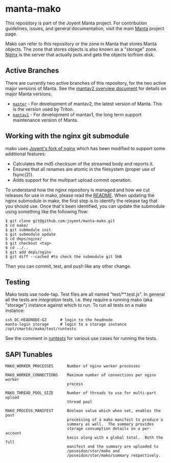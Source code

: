 <!--
    This Source Code Form is subject to the terms of the Mozilla Public
    License, v. 2.0. If a copy of the MPL was not distributed with this
    file, You can obtain one at http://mozilla.org/MPL/2.0/.
-->

<!--
    Copyright 2020 Joyent, Inc.
-->

# manta-mako

This repository is part of the Joyent Manta project.  For contribution
guidelines, issues, and general documentation, visit the main
[Manta](http://github.com/joyent/manta) project page.

Mako can refer to this repository or the zone in Manta that stores Manta
objects.  The zone that stores objects is also known as a "storage" zone.
[Nginx](http://nginx.org/) is the server that actually puts and gets the objects
to/from disk.

## Active Branches

There are currently two active branches of this repository, for the two
active major versions of Manta. See the [mantav2 overview
document](https://github.com/joyent/manta/blob/master/docs/mantav2.md) for
details on major Manta versions.

- [`master`](../../tree/master/) - For development of mantav2, the latest
  version of Manta. This is the version used by Triton.
- [`mantav1`](../../tree/mantav1/) - For development of mantav1, the long
  term support maintenance version of Manta.


## Working with the nginx git submodule

mako uses [Joyent's fork of nginx](https://github.com/joyent/nginx)
which has been modified to support some additional features:

* Calculates the md5 checksum of the streamed body and reports it.
* Ensures that all renames are atomic in the filesystem (proper use of
  fsync(2)).
* Adds support for the multipart upload commit operation.

To understand how the nginx repository is managed and how we cut
releases for use in mako, please read the
[README](https://github.com/joyent/nginx).  When updating the nginx
submodule in mako, the first step is to identify the release tag that
you should use. Once that's been identified, you can update the
submodule using something like the following flow:

```
$ git clone git@github.com:joyent/manta-mako.git
$ cd mako/
$ git submodule init
$ git submodule update
$ cd deps/nginx/
$ git checkout <tag>
$ cd ../..
$ git add deps/nginx
$ git diff --cached #to check the submodule git SHA
```

Then you can commit, test, and push like any other change.


## Testing

Mako tests use node-tap. Test files are all named "test/**.test.js".
In general all the tests are *integration* tests, i.e. they require a running
mako (aka "storage") instance against which to run. To run all tests on a
mako instance:

    ssh DC-HEADNODE-GZ      # login to the headnode
    manta-login storage     # login to a storage instance
    /opt/smartdc/mako/test/runtests

See the comment in [runtests](./test/runtests) for various use cases for running
the tests.


## SAPI Tunables

    MAKO_WORKER_PROCESSES      Number of nginx worker processes

    MAKO_WORKER_CONNECTIONS    Maximum number of connections per nginx worker
                               process

    MAKO_THREAD_POOL_SIZE      Number of threads to use for multi-part upload
                               thread pool

    MAKO_PROCESS_MANIFEST      Boolean value which when set, enables the post
                               processing of a mako manifest to produce a
                               summary as well.  The summary provides
                               storage consumption details on a per-account
                               basis along with a global total.  Both the full
                               manifest and the summary are uploaded to
                               /poseidon/stor/mako and
                               /poseidon/stor/mako/summary respectively.
